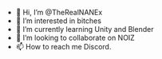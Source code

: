 - 👋 Hi, I’m @TheRealNANEx
- 👀 I’m interested in bitches
- 🌱 I’m currently learning Unity and Blender
- 💞️ I’m looking to collaborate on NOIZ
- 📫 How to reach me Discord.

<!---
TheRealNANEx/TheRealNANEx is a ✨ special ✨ repository because its `README.md` (this file) appears on your GitHub profile.
You can click the Preview link to take a look at your changes.
--->
